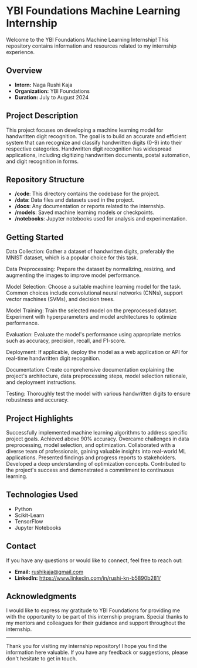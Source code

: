# YBI Foundations Machine Learning Internship

Welcome to the YBI Foundations Machine Learning Internship! This repository contains information and resources related to my internship experience.

## Overview

- **Intern:** Naga Rushi Kaja
- **Organization:** YBI Foundations
- **Duration:** July to August 2024

## Project Description

This project focuses on developing a machine learning model for handwritten digit recognition. The goal is to build an accurate and efficient system that can recognize and classify handwritten digits (0-9) into their respective categories. Handwritten digit recognition has widespread applications, including digitizing handwritten documents, postal automation, and digit recognition in forms.

## Repository Structure

- **/code**: This directory contains the codebase for the project.
- **/data**: Data files and datasets used in the project.
- **/docs**: Any documentation or reports related to the internship.
- **/models**: Saved machine learning models or checkpoints.
- **/notebooks**: Jupyter notebooks used for analysis and experimentation.

## Getting Started

Data Collection: Gather a dataset of handwritten digits, preferably the MNIST dataset, which is a popular choice for this task.

Data Preprocessing: Prepare the dataset by normalizing, resizing, and augmenting the images to improve model performance.

Model Selection: Choose a suitable machine learning model for the task. Common choices include convolutional neural networks (CNNs), support vector machines (SVMs), and decision trees.

Model Training: Train the selected model on the preprocessed dataset. Experiment with hyperparameters and model architectures to optimize performance.

Evaluation: Evaluate the model's performance using appropriate metrics such as accuracy, precision, recall, and F1-score.

Deployment: If applicable, deploy the model as a web application or API for real-time handwritten digit recognition.

Documentation: Create comprehensive documentation explaining the project's architecture, data preprocessing steps, model selection rationale, and deployment instructions.

Testing: Thoroughly test the model with various handwritten digits to ensure robustness and accuracy.

## Project Highlights

Successfully implemented machine learning algorithms to address specific project goals.
Achieved above 90% accuracy.
Overcame challenges in data preprocessing, model selection, and optimization.
Collaborated with a diverse team of professionals, gaining valuable insights into real-world ML applications.
Presented findings and progress reports to stakeholders.
Developed a deep understanding of optimization concepts.
Contributed to the project's success and demonstrated a commitment to continuous learning.

## Technologies Used

- Python
- Scikit-Learn
- TensorFlow
- Jupyter Notebooks

## Contact

If you have any questions or would like to connect, feel free to reach out:

- **Email:** rushikaja@gmail.com
- **LinkedIn:** https://www.linkedin.com/in/rushi-kn-b5890b281/

## Acknowledgments

I would like to express my gratitude to YBI Foundations for providing me with the opportunity to be part of this internship program. Special thanks to my mentors and colleagues for their guidance and support throughout the internship.

---

Thank you for visiting my internship repository! I hope you find the information here valuable. If you have any feedback or suggestions, please don't hesitate to get in touch.
